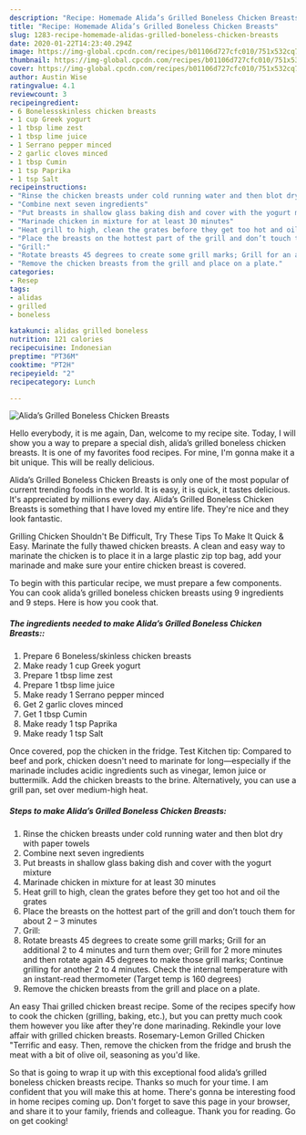 ```yaml
---
description: "Recipe: Homemade Alida’s Grilled Boneless Chicken Breasts"
title: "Recipe: Homemade Alida’s Grilled Boneless Chicken Breasts"
slug: 1283-recipe-homemade-alidas-grilled-boneless-chicken-breasts
date: 2020-01-22T14:23:40.294Z
image: https://img-global.cpcdn.com/recipes/b01106d727cfc010/751x532cq70/alidas-grilled-boneless-chicken-breasts-recipe-main-photo.jpg
thumbnail: https://img-global.cpcdn.com/recipes/b01106d727cfc010/751x532cq70/alidas-grilled-boneless-chicken-breasts-recipe-main-photo.jpg
cover: https://img-global.cpcdn.com/recipes/b01106d727cfc010/751x532cq70/alidas-grilled-boneless-chicken-breasts-recipe-main-photo.jpg
author: Austin Wise
ratingvalue: 4.1
reviewcount: 3
recipeingredient:
- 6 Bonelessskinless chicken breasts
- 1 cup Greek yogurt
- 1 tbsp lime zest
- 1 tbsp lime juice
- 1 Serrano pepper minced
- 2 garlic cloves minced
- 1 tbsp Cumin
- 1 tsp Paprika
- 1 tsp Salt
recipeinstructions:
- "Rinse the chicken breasts under cold running water and then blot dry with paper towels"
- "Combine next seven ingredients"
- "Put breasts in shallow glass baking dish and cover with the yogurt mixture"
- "Marinade chicken in mixture for at least 30 minutes"
- "Heat grill to high, clean the grates before they get too hot and oil the grates"
- "Place the breasts on the hottest part of the grill and don’t touch them for about 2 – 3 minutes"
- "Grill:"
- "Rotate breasts 45 degrees to create some grill marks; Grill for an additional 2 to 4 minutes and turn them over; Grill for 2 more minutes and then rotate again 45 degrees to make those grill marks; Continue grilling for another 2 to 4 minutes. Check the internal temperature with an instant-read thermometer (Target temp is 160 degrees)"
- "Remove the chicken breasts from the grill and place on a plate."
categories:
- Resep
tags:
- alidas
- grilled
- boneless

katakunci: alidas grilled boneless
nutrition: 121 calories
recipecuisine: Indonesian
preptime: "PT36M"
cooktime: "PT2H"
recipeyield: "2"
recipecategory: Lunch

---
```



![Alida’s Grilled Boneless Chicken Breasts](https://img-global.cpcdn.com/recipes/b01106d727cfc010/751x532cq70/alidas-grilled-boneless-chicken-breasts-recipe-main-photo.jpg)

Hello everybody, it is me again, Dan, welcome to my recipe site. Today, I will show you a way to prepare a special dish, alida’s grilled boneless chicken breasts. It is one of my favorites food recipes. For mine, I'm gonna make it a bit unique. This will be really delicious.

Alida’s Grilled Boneless Chicken Breasts is only one of the most popular of current trending foods in the world. It is easy, it is quick, it tastes delicious. It's appreciated by millions every day. Alida’s Grilled Boneless Chicken Breasts is something that I have loved my entire life. They're nice and they look fantastic.

Grilling Chicken Shouldn&#39;t Be Difficult, Try These Tips To Make It Quick &amp; Easy. Marinate the fully thawed chicken breasts. A clean and easy way to marinate the chicken is to place it in a large plastic zip top bag, add your marinade and make sure your entire chicken breast is covered.


To begin with this particular recipe, we must prepare a few components. You can cook alida’s grilled boneless chicken breasts using 9 ingredients and 9 steps. Here is how you cook that.

##### The ingredients needed to make Alida’s Grilled Boneless Chicken Breasts::

1. Prepare 6 Boneless/skinless chicken breasts
1. Make ready 1 cup Greek yogurt
1. Prepare 1 tbsp lime zest
1. Prepare 1 tbsp lime juice
1. Make ready 1 Serrano pepper minced
1. Get 2 garlic cloves minced
1. Get 1 tbsp Cumin
1. Make ready 1 tsp Paprika
1. Make ready 1 tsp Salt


Once covered, pop the chicken in the fridge. Test Kitchen tip: Compared to beef and pork, chicken doesn&#39;t need to marinate for long—especially if the marinade includes acidic ingredients such as vinegar, lemon juice or buttermilk. Add the chicken breasts to the brine. Alternatively, you can use a grill pan, set over medium-high heat. 

##### Steps to make Alida’s Grilled Boneless Chicken Breasts:

1. Rinse the chicken breasts under cold running water and then blot dry with paper towels
1. Combine next seven ingredients
1. Put breasts in shallow glass baking dish and cover with the yogurt mixture
1. Marinade chicken in mixture for at least 30 minutes
1. Heat grill to high, clean the grates before they get too hot and oil the grates
1. Place the breasts on the hottest part of the grill and don’t touch them for about 2 – 3 minutes
1. Grill:
1. Rotate breasts 45 degrees to create some grill marks; Grill for an additional 2 to 4 minutes and turn them over; Grill for 2 more minutes and then rotate again 45 degrees to make those grill marks; Continue grilling for another 2 to 4 minutes. Check the internal temperature with an instant-read thermometer (Target temp is 160 degrees)
1. Remove the chicken breasts from the grill and place on a plate.


An easy Thai grilled chicken breast recipe. Some of the recipes specify how to cook the chicken (grilling, baking, etc.), but you can pretty much cook them however you like after they&#39;re done marinading. Rekindle your love affair with grilled chicken breasts. Rosemary-Lemon Grilled Chicken &#34;Terrific and easy. Then, remove the chicken from the fridge and brush the meat with a bit of olive oil, seasoning as you&#39;d like. 

So that is going to wrap it up with this exceptional food alida’s grilled boneless chicken breasts recipe. Thanks so much for your time. I am confident that you will make this at home. There's gonna be interesting food in home recipes coming up. Don't forget to save this page in your browser, and share it to your family, friends and colleague. Thank you for reading. Go on get cooking!
